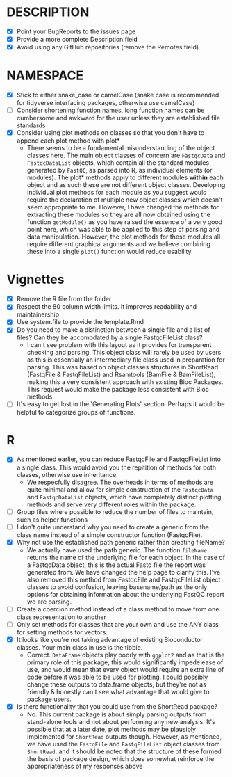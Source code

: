 # DESCRIPTION

- [x] Point your BugReports to the issues page
- [x] Provide a more complete Description field
- [x] Avoid using any GitHub repositories (remove the Remotes field)

# NAMESPACE
- [x] Stick to either snake_case or camelCase (snake case is recommended for tidyverse interfacing packages, otherwise use camelCase)
- [ ] Consider shortening function names, long function names can be cumbersome and awkward for the user unless they are established file standards
- [x] Consider using plot methods on classes so that you don't have to append each plot method with plot*
    - There seems to be a fundamental misunderstanding of the object classes here. The main object classes of concern are `FastqcData` and `FastqcDataList` objects, which contain all the standard modules generated by `FastQC`, as parsed into R, as individual elements (or modules). The plot\* methods apply to different modules  **within** each object and as such these are not different object classes. Developing individual plot methods for each module as you suggest would require the declaration of multiple new object classes which doesn't seem appropriate to me. However, I have changed the methods for extracting these modules so they are all now obtained using the function `getModule()` as you have raised the essence of a very good point here, which was able to be applied to this step of parsing and data manipulation. However, the plot methods for these modules all require different graphical arguments and we believe combining these into a single `plot()` function would reduce usability.

# Vignettes

- [x] Remove the R file from the folder
- [x] Respect the 80 column width limits. It improves readability and maintainership
- [x] Use system.file to provide the template.Rmd
- [x] Do you need to make a distinction between a single file and a list of files? Can they be accomodated by a single FastqcFileList class?
    - I can't see problem with this layout as it provides for transparent checking and parsing. This object class will rarely be used by users as this is essentially an intermediary file class used in preparation for parsing. This was based on object classes structures in ShortRead (FastqFile & FastqFileList) and Rsamtools (BamFile & BamFileList), making this a very consistent approach with existing Bioc Packages. This request would make the package less consistent with Bioc methods.
- [ ] It's easy to get lost in the 'Generating Plots' section. Perhaps it would be helpful to categorize groups of functions.

# R

- [x] As mentioned earlier, you can reduce FastqcFile and FastqcFileList into
a single class. This would avoid you the repitition of methods for both
classes, otherwise use inheritance.
    - We respecfully disagree. The overheads in terms of methods are quite minimal and allow for simple construction of the `FastqcData` and `FastqcDataList` objects, which have completely distinct plotting methods and serve very different roles within the package.
- [ ] Group files where possible to reduce the number of files to maintain, such
as helper functions
- [ ] I don't quite understand why you need to create a generic from the class
name instead of a simple constructor function (FastqcFile).
- [x] Why not use the established path generic rather than creating fileName?
    - We actually have used the path generic. The function `fileName` returns the name of the underlying file for each object. In the case of a FastqcData object, this is the actual Fastq file the report was generated from. We have changed the help page to clarify this. I've also removed this method from FastqcFile and FastqcFileList object classes to avoid confusion, leaving basename/path as the only options for obtaining information about the underlying FastQC report we are parsing.
- [ ] Create a coercion method instead of a class method to move from one class
representation to another
- [ ] Only set methods for classes that are your own and use the ANY class for
setting methods for vectors.
- [x] It looks like you're not taking advantage of existing Bioconductor classes. Your main class in use is the tibble.
    - Correct. `DataFrame` objects play poorly with `ggplot2` and as that is the primary role of this package, this would significantly impede ease of use, and would mean that every object would require an extra line of code before it was able to be used for plotting. I could possibly change these outputs to data.frame objects, but they're not as friendly & honestly can't see what advantage that would give to package users.
- [x] Is there functionality that you could use from the ShortRead package?
    - No. This current package is about simply parsing outputs from stand-alone tools and not about performing any new analysis. It's possible that at a later date, plot methods may be plausibly implemented for `ShortRead` outputs though. However, as mentioned, we have used the `FastqFile` and `FastqFileList` object classes from `ShortRead`, and it should be noted that the structure of these formed the basis of package design, which does somewhat reinforce the appropriateness of my responses above
